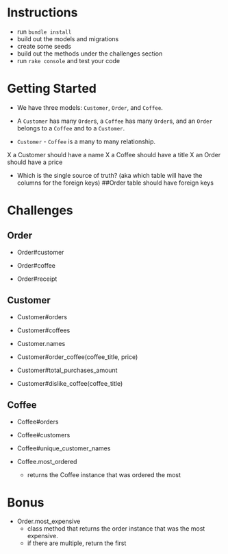# Instructions

- run `bundle install`
- build out the models and migrations
- create some seeds
- build out the methods under the challenges section
- run `rake console` and test your code

# Getting Started

- We have three models: `Customer`, `Order`, and `Coffee`.

- A `Customer` has many `Order`s, a `Coffee` has many `Order`s, and an `Order` belongs to a `Coffee` and to a `Customer`.
- `Customer` - `Coffee` is a many to many relationship.

X a Customer should have a name
X a Coffee should have a title
X an Order should have a price
- Which is the single source of truth? (aka which table will have the columns for the foreign keys)
##Order table should have foreign keys

# Challenges

## Order

- Order#customer

  <!-- - return the Customer instance for this order -->

- Order#coffee

  <!-- - return the Coffee instance for this order -->

- Order#receipt

  <!-- - instance method. `puts` a message formatted like: `{customer name} ordered a {coffee title} for ${price}` -->

## Customer

- Customer#orders
  <!-- - returns a collection of all Order instances for this customer -->

- Customer#coffees

  <!-- - returns a collection of all Coffee instances for this customer -->

- Customer.names

  <!-- - class method that returns a collection with all of the customer names -->

- Customer#order_coffee(coffee_title, price)

  <!-- - instance method that takes in a coffee title and price and will create an order with that coffee and price
  - should put out the order receipt -->

- Customer#total_purchases_amount

  <!-- - instance method that returns the cost of all of the Customer's coffee orders -->

- Customer#dislike_coffee(coffee_title)
  <!-- - instance method that takes in a coffee_title, finds the last order for that coffee and removes it.
  - `puts` a message formatted like: `{customer name} has been refunded ${price}` -->

## Coffee

- Coffee#orders
  <!-- - returns a collection of all Order instances for this coffee -->
- Coffee#customers
  <!-- - returns a collection of all Customer instances who ordered this coffee -->

- Coffee#unique_customer_names
  <!-- - returns an array with all of the customers names who have ordered the coffee -->

- Coffee.most_ordered

  - returns the Coffee instance that was ordered the most

# Bonus

- Order.most_expensive
  - class method that returns the order instance that was the most expensive.
  - if there are multiple, return the first
